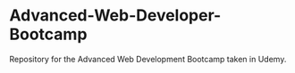 # Advanced-Web-Developer-Bootcamp
Repository for the Advanced Web Development Bootcamp taken in Udemy.
